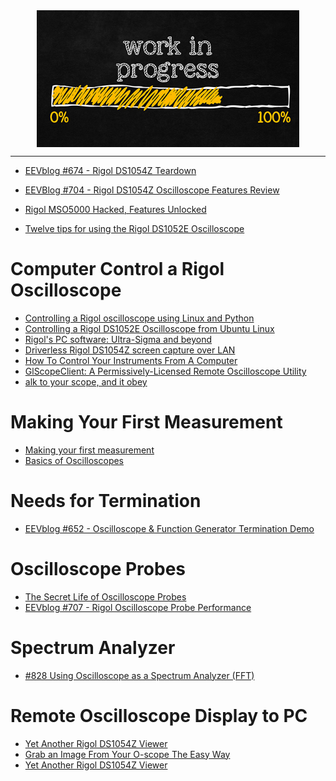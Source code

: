 <!--
Maintainer:   jeffskinnerbox@yahoo.com / www.jeffskinnerbox.me
Version:      0.0.0
-->


<div align="center">
<img src="https://raw.githubusercontent.com/jeffskinnerbox/blog/main/content/images/banners-bkgrds/work-in-progress.jpg" title="These materials require additional work and are not ready for general use." align="center" width=420px height=219px>
</div>


-----





* [EEVblog #674 - Rigol DS1054Z Teardown](https://www.youtube.com/watch?v=kb9P1Am9aFU)
* [EEVBlog #704 - Rigol DS1054Z Oscilloscope Features Review](https://www.youtube.com/watch?v=W2qdtQkBKhc&t=100s)

* [Rigol MSO5000 Hacked, Features Unlocked](https://hackaday.com/2018/12/19/rigol-mso5000-hacked-features-unlocked/)
* [Twelve tips for using the Rigol DS1052E Oscilloscope](http://www.righto.com/2013/07/tips-for-using-rigol-ds1052e.html)

# Computer Control a Rigol Oscilloscope
* [Controlling a Rigol oscilloscope using Linux and Python](http://www.cibomahto.com/2010/04/controlling-a-rigol-oscilloscope-using-linux-and-python/)
* [Controlling a Rigol DS1052E Oscilloscope from Ubuntu Linux](http://hccc.org.uk/usbtmc.html)
* [Rigol's PC software: Ultra-Sigma and beyond](https://core-electronics.com.au/tutorials/ultra-sigma-rigol-pc-software-tutorial.html)
* [Driverless Rigol DS1054Z screen capture over LAN](https://hackaday.io/project/5807-driverless-rigol-ds1054z-screen-capture-over-lan)
* [How To Control Your Instruments From A Computer](https://hackaday.com/2016/11/16/how-to-control-your-instruments-from-a-computer-its-easier-than-you-think/#more-228539)
* [GlScopeClient: A Permissively-Licensed Remote Oscilloscope Utility](https://hackaday.com/2019/05/30/glscopeclient-a-permissively-licensed-remote-oscilloscope-utility/)
* [alk to your scope, and it obey](https://hackaday.com/2019/03/03/talk-to-your-scope-and-it-will-obey/)

# Making Your First Measurement
* [Making your first measurement](https://www.youtube.com/watch?v=-T--1IKV8lw)
* [Basics of Oscilloscopes](https://beyondmeasure.rigoltech.com/acton/fs/blocks/showLandingPage/a/1579/p/p-0032/t/page/fm/0)

# Needs for Termination
* [EEVblog #652 - Oscilloscope & Function Generator Termination Demo](https://www.youtube.com/watch?v=PPgxFd97taY)

# Oscilloscope Probes
* [The Secret Life of Oscilloscope Probes](http://www.dfad.com.au/links/THE%20SECRET%20WORLD%20OF%20PROBES%20OCt09.pdf)
* [EEVblog #707 - Rigol Oscilloscope Probe Performance](https://www.youtube.com/watch?v=pHbooMWS0bU)

# Spectrum Analyzer
* [#828 Using Oscilloscope as a Spectrum Analyzer (FFT)](https://www.youtube.com/watch?v=ZHYmUS7R6V4)

# Remote Oscilloscope Display to PC
* [Yet Another Rigol DS1054Z Viewer](https://hackaday.com/2021/05/26/yet-another-rigol-ds1054z-viewer/)
* [Grab an Image From Your O-scope The Easy Way](https://hackaday.com/2019/03/30/grab-an-image-from-your-o-scope-the-easy-way/)
* [Yet Another Rigol DS1054Z Viewer](https://hackaday.com/2021/05/26/yet-another-ragol-ds1054z-viewer/)

